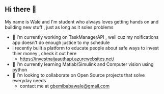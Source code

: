 ## Hi there 👋
My name is Wale and I'm student who always loves getting hands on and building new stuff , just as long as it soles problems 

- 🔭 I’m currently working on TaskManagerAPI , well cuz my noifications app doesn't do enough justice to my schedule
- I recently built a platform to educate people about safe ways to invest thier money , check it out here
   - https://investnaijaauthapi.azurewebsites.net/
- 🌱 I’m currently learning Matlab/Simulink and Computer vision using python 
- 👯 I’m looking to collaborate on Open Source projects that solve everyday needs
   - contact me at gbemibabawale@gmail.com

<!--
**123-walex/123-walex** is a ✨ _special_ ✨ repository because its `README.md` (this file) appears on your GitHub profile.

Here are some ideas to get you started:

- 🔭 I’m currently working on ...
- 🌱 I’m currently learning ...
- 👯 I’m looking to collaborate on ...
- 🤔 I’m looking for help with ...
- 💬 Ask me about ...
- 📫 How to reach me: ...
- 😄 Pronouns: ...
- ⚡ Fun fact: ...
-->
